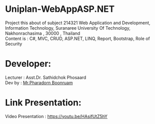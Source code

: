 # Uniplan-WebAppASP.NET<br/>
Project this about of subject 214321 Web Application and Development, Information Technology, Suranaree University Of Technology, Nakhonrachasima , 30000 , Thailand<br/>
Content is : C#, MVC, CRUD, ASP.NET, LINQ, Report, Bootstrap, Role of Security<br/>
# Developer:
Lecturer : Asst.Dr. Sathidchok Phosaard<br/>
Dev by : <a href="https://www.facebook.com/PharadornB/">Mr.Pharadorn Boonruam </a>
# Link Presentation:
Video Presentation : https://youtu.be/HAsifUtZ5hY
